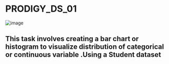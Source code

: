 # PRODIGY_DS_01
![image](https://github.com/poojashinde5256/PRODIGY_DS_01/assets/159747308/b437b9aa-f409-4156-a1fa-682737f53484)
##  This task involves creating  a bar chart or histogram to visualize  distribution of categorical or continuous variable .Using a Student dataset 

